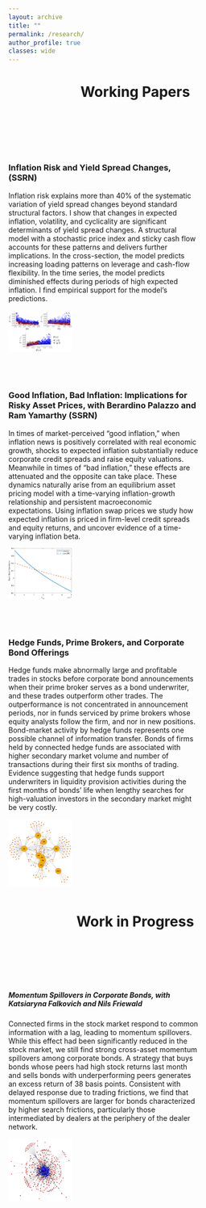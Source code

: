 ```yaml
---
layout: archive
title: ""
permalink: /research/
author_profile: true
classes: wide
---
```

<div style="text-align: center; margin-bottom: 100px;">
    <h1>Working Papers</h1>
</div>

<div class="paper-container" style="margin-bottom: 50px;">
    <div class="text-container" style="flex-basis: 75%;">
        <h3>Inflation Risk and Yield Spread Changes, (SSRN)</h3>
        <p>Inflation risk explains more than 40% of the systematic variation of yield spread changes beyond standard structural factors. I show that changes in expected inflation, volatility, and cyclicality are significant determinants of yield spread changes. A structural model with a stochastic price index and sticky cash flow accounts for these patterns and delivers further implications. In the cross-section, the model predicts increasing loading patterns on leverage and cash-flow flexibility. In the time series, the model predicts diminished effects during periods of high expected inflation. I find empirical support for the model’s predictions.</p>
    </div>
    <div class="image-container" style="flex-basis: 25%;">
        <img src="/images/model_plot_all.png" alt="Image for Inflation Risk and Yield Spread Changes">
    </div>
</div>

<div class="paper-container" style="margin-bottom: 50px;">
    <div class="text-container" style="flex-basis: 75%;">
        <h3>Good Inflation, Bad Inflation: Implications for Risky Asset Prices, with Berardino Palazzo and Ram Yamarthy (SSRN)</h3>
        <p>In times of market-perceived “good inflation,” when inflation news is positively correlated with real economic growth, shocks to expected inflation substantially reduce corporate credit spreads and raise equity valuations. Meanwhile in times of “bad inflation,” these effects are attenuated and the opposite can take place. These dynamics naturally arise from an equilibrium asset pricing model with a time-varying inflation-growth relationship and persistent macroeconomic expectations. Using inflation swap prices we study how expected inflation is priced in firm-level credit spreads and equity returns, and uncover evidence of a time-varying inflation beta.</p>
    </div>
    <div class="image-container" style="flex-basis: 25%;">
        <img src="/images/bondstockcorr_xcpicov.png" alt="Image for Good Inflation, Bad Inflation: Implications for Risky Asset Prices">
    </div>
</div>

<div class="paper-container" style="margin-bottom: 50px;">
    <div class="text-container" style="flex-basis: 75%;">
        <h3>Hedge Funds, Prime Brokers, and Corporate Bond Offerings</h3>
        <p>Hedge funds make abnormally large and profitable trades in stocks before corporate bond announcements when their prime broker serves as a bond underwriter, and these trades outperform other trades. The outperformance is not concentrated in announcement periods, nor in funds serviced by prime brokers whose equity analysts follow the firm, and nor in new positions. Bond-market activity by hedge funds represents one possible channel of information transfer. Bonds of firms held by connected hedge funds are associated with higher secondary market volume and number of transactions during their first six months of trading. Evidence suggesting that hedge funds support underwriters in liquidity provision activities during the first months of bonds’ life when lengthy searches for high-valuation investors in the secondary market might be very costly.</p>
    </div>
    <div class="image-container" style="flex-basis: 25%;">
        <img src="/images/Plot_HF_PB_2019.jpg" alt="Image for Hedge Funds, Prime Brokers, and Corporate Bond Offerings">
    </div>
</div>

<div style="text-align: center;  margin-bottom: 100px;">
    <h1>Work in Progress</h1>
</div>

<div class="paper-container" style="margin-bottom: 50px;">
    <div class="text-container" style="flex-basis: 75%;">
        <h5>Momentum Spillovers in Corporate Bonds, with Katsiaryna Falkovich and Nils Friewald</h5>
        <p>Connected firms in the stock market respond to common information with a lag, leading to momentum spillovers. While this effect had been significantly reduced in the stock market, we still find strong cross-asset momentum spillovers among corporate bonds. A strategy that buys bonds whose peers had high stock returns last month and sells bonds with underperforming peers generates an excess return of 38 basis points. Consistent with delayed response due to trading frictions, we find that momentum spillovers are larger for bonds characterized by higher search frictions, particularly those intermediated by dealers at the periphery of the dealer network.</p>
    </div>
    <div class="image-container" style="flex-basis: 25%;">
        <img src="/images/network_graph.png" alt="Image for Momentum Spillovers in Corporate Bonds">
    </div>
</div>

<style>
    .paper-container {
        display: flex;
        flex-wrap: wrap;
        align-items: center;
        justify-content: space-between;
    }
    .text-container {
        margin-right: 20px;
    }
    .image-container img {
        max-width: 100%;
        max-height: 100%;
    }
</style>
